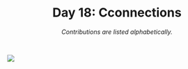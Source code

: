<h1 align="center">Day 18: Cconnections</h1>
<p align="center"><em>Contributions are listed alphabetically.</em></p>
<br>

![](https://raw.githubusercontent.com/Z3tt/30DayChartChallenge_Collection2021/main/contributions/18_connections/18_connections_collage.jpg)
